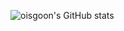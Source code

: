 ![oisgoon's GitHub stats](https://github-readme-stats.vercel.app/api?username=oisgoon&show_icons=true&theme=github_dark&repo=github-readme-stats)
